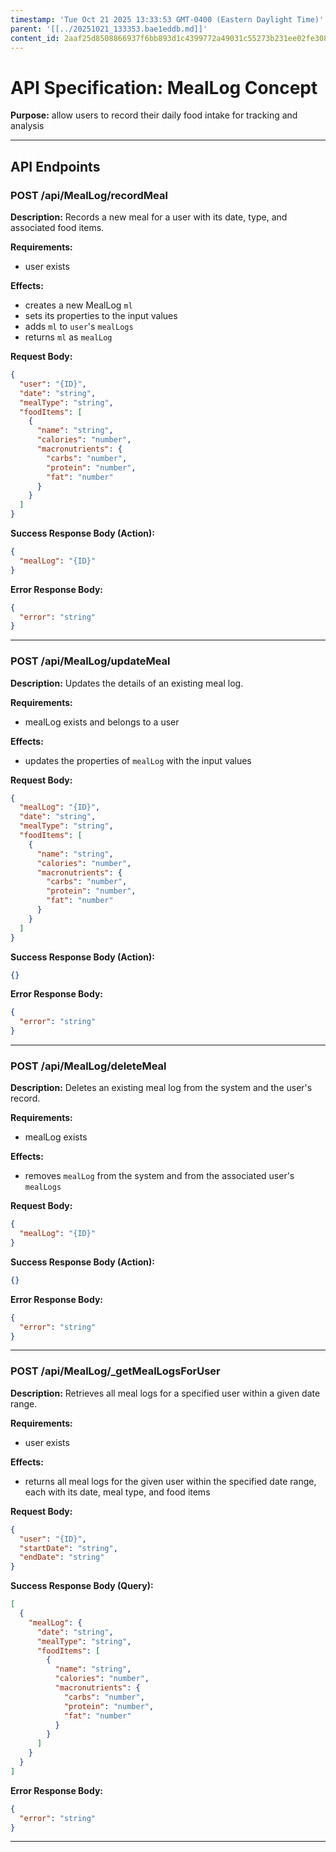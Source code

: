```yaml
---
timestamp: 'Tue Oct 21 2025 13:33:53 GMT-0400 (Eastern Daylight Time)'
parent: '[[../20251021_133353.bae1eddb.md]]'
content_id: 2aaf25d8508866937f6bb893d1c4399772a49031c55273b231ee02fe308dde21
---
```


# API Specification: MealLog Concept

**Purpose:** allow users to record their daily food intake for tracking and analysis

***

## API Endpoints

### POST /api/MealLog/recordMeal

**Description:** Records a new meal for a user with its date, type, and associated food items.

**Requirements:**

* user exists

**Effects:**

* creates a new MealLog `ml`
* sets its properties to the input values
* adds `ml` to `user`'s `mealLogs`
* returns `ml` as `mealLog`

**Request Body:**

```json
{
  "user": "{ID}",
  "date": "string",
  "mealType": "string",
  "foodItems": [
    {
      "name": "string",
      "calories": "number",
      "macronutrients": {
        "carbs": "number",
        "protein": "number",
        "fat": "number"
      }
    }
  ]
}
```

**Success Response Body (Action):**

```json
{
  "mealLog": "{ID}"
}
```

**Error Response Body:**

```json
{
  "error": "string"
}
```

***

### POST /api/MealLog/updateMeal

**Description:** Updates the details of an existing meal log.

**Requirements:**

* mealLog exists and belongs to a user

**Effects:**

* updates the properties of `mealLog` with the input values

**Request Body:**

```json
{
  "mealLog": "{ID}",
  "date": "string",
  "mealType": "string",
  "foodItems": [
    {
      "name": "string",
      "calories": "number",
      "macronutrients": {
        "carbs": "number",
        "protein": "number",
        "fat": "number"
      }
    }
  ]
}
```

**Success Response Body (Action):**

```json
{}
```

**Error Response Body:**

```json
{
  "error": "string"
}
```

***

### POST /api/MealLog/deleteMeal

**Description:** Deletes an existing meal log from the system and the user's record.

**Requirements:**

* mealLog exists

**Effects:**

* removes `mealLog` from the system and from the associated user's `mealLogs`

**Request Body:**

```json
{
  "mealLog": "{ID}"
}
```

**Success Response Body (Action):**

```json
{}
```

**Error Response Body:**

```json
{
  "error": "string"
}
```

***

### POST /api/MealLog/\_getMealLogsForUser

**Description:** Retrieves all meal logs for a specified user within a given date range.

**Requirements:**

* user exists

**Effects:**

* returns all meal logs for the given user within the specified date range, each with its date, meal type, and food items

**Request Body:**

```json
{
  "user": "{ID}",
  "startDate": "string",
  "endDate": "string"
}
```

**Success Response Body (Query):**

```json
[
  {
    "mealLog": {
      "date": "string",
      "mealType": "string",
      "foodItems": [
        {
          "name": "string",
          "calories": "number",
          "macronutrients": {
            "carbs": "number",
            "protein": "number",
            "fat": "number"
          }
        }
      ]
    }
  }
]
```

**Error Response Body:**

```json
{
  "error": "string"
}
```

***
